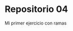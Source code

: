 # Repositorio 04
Mi primer ejercicio con ramas
<!--![alt text](img/image.png)
![alt text](img/image-1.png)
![alt text](img/image-2.png)
![alt text](img/image-3.png) -->